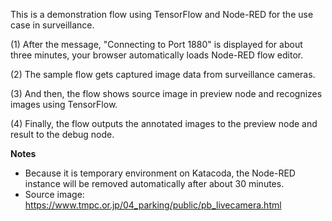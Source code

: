 This is a demonstration flow using TensorFlow and Node-RED for the use case in surveillance.

(1) After the message, "Connecting to Port 1880" is displayed for about three minutes, your browser automatically loads Node-RED flow editor.

(2) The sample flow gets captured image data from surveillance cameras.

(3) And then, the flow shows source image in preview node and recognizes images using TensorFlow.

(4) Finally, the flow outputs the annotated images to the preview node and result to the debug node.

__Notes__
- Because it is temporary environment on Katacoda, the Node-RED instance will be removed automatically after about 30 minutes.
- Source image: https://www.tmpc.or.jp/04_parking/public/pb_livecamera.html
